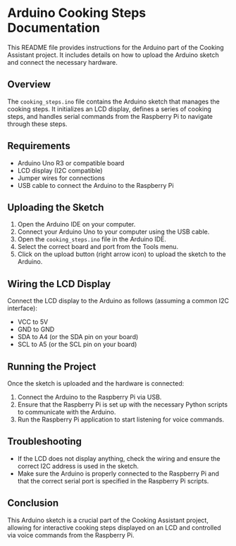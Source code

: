 # Arduino Cooking Steps Documentation

This README file provides instructions for the Arduino part of the Cooking Assistant project. It includes details on how to upload the Arduino sketch and connect the necessary hardware.

## Overview

The `cooking_steps.ino` file contains the Arduino sketch that manages the cooking steps. It initializes an LCD display, defines a series of cooking steps, and handles serial commands from the Raspberry Pi to navigate through these steps.

## Requirements

- Arduino Uno R3 or compatible board
- LCD display (I2C compatible)
- Jumper wires for connections
- USB cable to connect the Arduino to the Raspberry Pi

## Uploading the Sketch

1. Open the Arduino IDE on your computer.
2. Connect your Arduino Uno to your computer using the USB cable.
3. Open the `cooking_steps.ino` file in the Arduino IDE.
4. Select the correct board and port from the Tools menu.
5. Click on the upload button (right arrow icon) to upload the sketch to the Arduino.

## Wiring the LCD Display

Connect the LCD display to the Arduino as follows (assuming a common I2C interface):

- VCC to 5V
- GND to GND
- SDA to A4 (or the SDA pin on your board)
- SCL to A5 (or the SCL pin on your board)

## Running the Project

Once the sketch is uploaded and the hardware is connected:

1. Connect the Arduino to the Raspberry Pi via USB.
2. Ensure that the Raspberry Pi is set up with the necessary Python scripts to communicate with the Arduino.
3. Run the Raspberry Pi application to start listening for voice commands.

## Troubleshooting

- If the LCD does not display anything, check the wiring and ensure the correct I2C address is used in the sketch.
- Make sure the Arduino is properly connected to the Raspberry Pi and that the correct serial port is specified in the Raspberry Pi scripts.

## Conclusion

This Arduino sketch is a crucial part of the Cooking Assistant project, allowing for interactive cooking steps displayed on an LCD and controlled via voice commands from the Raspberry Pi.